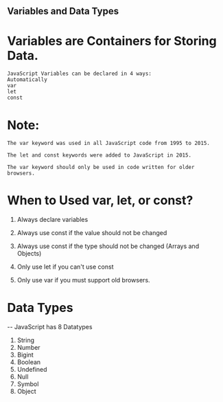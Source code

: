 ##  Variables and Data Types

# Variables are Containers for Storing Data.
    
    JavaScript Variables can be declared in 4 ways:
    Automatically
    var
    let
    const

# Note:


    The var keyword was used in all JavaScript code from 1995 to 2015.

    The let and const keywords were added to JavaScript in 2015.

    The var keyword should only be used in code written for older browsers.


# When to Used var, let, or const?

1. Always declare variables

2. Always use const if the value should not be changed

3. Always use const if the type should not be changed (Arrays and Objects)

4. Only use let if you can't use const

5. Only use var if you must support old browsers.


# Data Types

 -- JavaScript has 8 Datatypes
    
1. String
2. Number
3. Bigint
4. Boolean
5. Undefined
6. Null
7. Symbol
8. Object